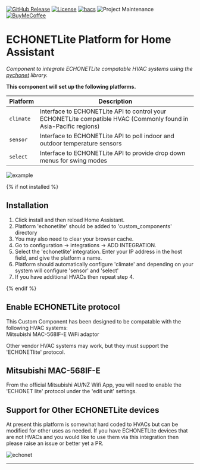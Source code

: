 [![GitHub Release][releases-shield]][releases]
[![License][license-shield]](LICENSE)
[![hacs][hacsbadge]][hacs]
![Project Maintenance][maintenance-shield]
[![BuyMeCoffee][buymecoffeebadge]][buymecoffee]

# ECHONETLite Platform for Home Assistant

_Component to integrate ECHONETLite compatable HVAC systems using the [pychonet][pychonet] library._

**This component will set up the following platforms.**

Platform | Description
-- | --
`climate` | Interface to ECHONETLite API to control your ECHONETLite compatible HVAC (Commonly found in Asia-Pacific regions)
`sensor`  | Interface to ECHONETLite API to poll indoor and outdoor temperature sensors
`select`  | Interface to ECHONETLite API to provide drop down menus for swing modes

![example][exampleimg]

{% if not installed %}
## Installation

1. Click install and then reload Home Assistant.
2. Platform 'echonetlite' should be added to 'custom_components' directory
3. You may also need to clear your browser cache.
4. Go to configuration -> integrations -> ADD INTEGRATION.
5. Select the 'echonetlite' integration. Enter your IP address in the host field, and give the platform a name.
6. Platform should automatically configure 'climate' and depending on your system will configure 'sensor' and 'select'
6. If you have additional HVACs then repeat step 4.

{% endif %}

## Enable ECHONETLite protocol
This Custom Component has been designed to be compatable with the following HVAC systems:  
Mitsubishi MAC-568IF-E WiFi adaptor

Other vendor HVAC systems may work, but they must support the 'ECHONETlite' protocol.

## Mitsubishi MAC-568IF-E
From the official Mitsubishi AU/NZ Wifi App, you will need to enable
the 'ECHONET lite' protocol under the 'edit unit' settings.

## Support for Other ECHONETLite devices
At present this platform is somewhat hard coded to HVACs but can be modified for other uses as needed.
If you have ECHONETLite devices that are not HVACs and you would like to use them
via this integration then please raise an issue or better yet a PR.

![echonet][echonetimg]

***
[pychonet]: https://github.com/scottyphillips/pychonet
[mitsubishi_hass]: https://github.com/scottyphillips/mitsubishi_hass
[hacs]: https://github.com/custom-components/hacs
[hacsbadge]: https://img.shields.io/badge/HACS-Default-orange.svg?style=for-the-badge
[releases-shield]: https://img.shields.io/github/release/scottyphillips/mitsubishi_hass.svg?style=for-the-badge
[releases]: https://github.com/scottyphillips/mitsubishi_hass/releases
[license-shield]:https://img.shields.io/github/license/scottyphillips/mitsubishi_hass?style=for-the-badge
[buymecoffee]: https://www.buymeacoffee.com/RgKWqyt?style=for-the-badge
[buymecoffeebadge]: https://img.shields.io/badge/buy%20me%20a%20coffee-donate-yellow.svg?style=for-the-badge
[maintenance-shield]: https://img.shields.io/badge/Maintainer-Scott%20Phillips-blue?style=for-the-badge
[exampleimg]: https://raw.githubusercontent.com/scottyphillips/mitsubishi_hass/master/Mitsubishi.jpg
[echonetimg]: https://raw.githubusercontent.com/scottyphillips/mitsubishi_hass/master/ECHONET.jpeg
